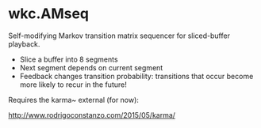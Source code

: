 # wkc.AMseq
Self-modifying Markov transition matrix sequencer for sliced-buffer playback.

- Slice a buffer into 8 segments
- Next segment depends on current segment
- Feedback changes transition probability: transitions that occur become more likely to recur in the future!

Requires the karma~ external (for now): 

http://www.rodrigoconstanzo.com/2015/05/karma/
